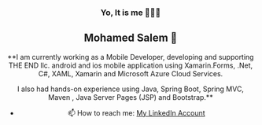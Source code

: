 <div align="center">
  
  ### Yo, It is me 👨🏽‍💻
 ## Mohamed Salem 🤝
 
 </div>

<div align="center"> 
  
  **I am currently working as a Mobile Developer, developing and supporting THE END llc. android and ios mobile application using Xamarin.Forms, .Net, C#, XAML, Xamarin and Microsoft Azure Cloud Services.

I also had hands-on experience using Java, Spring Boot, Spring MVC, Maven , Java Server Pages (JSP) and Bootstrap.**
  
</div>

<div align="center"> 

- 📫 How to reach me:
[My LinkedIn Account](https://www.linkedin.com/in/moha-salem/)

</div> 


